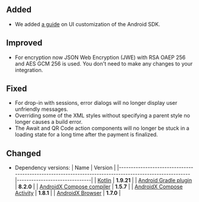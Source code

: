 [//]: # (This file will be used for the release notes on GitHub when publishing.)
[//]: # (Types of changes: `Breaking changes` `New` `Added` `Improved` `Changed` `Deprecated` `Removed` `Fixed`)
[//]: # (Example:)
[//]: # (## Added)
[//]: # ( - New payment method)
[//]: # (## Changed)
[//]: # ( - DropIn service's package changed from `com.adyen.dropin` to `com.adyen.dropin.services`)
[//]: # (## Deprecated)
[//]: # ( - Configurations public constructor are deprecated, please use each Configuration's builder to make a Configuration object)

## Added
- We added [a guide](https://github.com/Adyen/adyen-android/blob/develop/docs/UI_CUSTOMIZATION.md) on UI customization of the Android SDK.

## Improved
- For encryption now JSON Web Encryption (JWE) with RSA OAEP 256 and AES GCM 256 is used. You don't need to make any changes to your integration.

## Fixed
- For drop-in with sessions, error dialogs will no longer display user unfriendly messages.
- Overriding some of the XML styles without specifying a parent style no longer causes a build error.
- The Await and QR Code action components will no longer be stuck in a loading state for a long time after the payment is finalized. 

## Changed
- Dependency versions:
  | Name                                                                                                   | Version                       |
  |--------------------------------------------------------------------------------------------------------|-------------------------------|
  | [Kotlin](https://kotlinlang.org/docs/releases.html#release-details)                                    | **1.9.21**                    |
  | [Android Gradle plugin](https://developer.android.com/build/releases/gradle-plugin)                    | **8.2.0**                     |
  | [AndroidX Compose compiler](https://developer.android.com/jetpack/androidx/releases/compose-compiler)  | **1.5.7**                     |
  | [AndroidX Compose Activity](https://developer.android.com/jetpack/androidx/releases/activity#1.8.1)    | **1.8.1**                     |
  | [AndroidX Browser](https://developer.android.com/jetpack/androidx/releases/browser#1.7.0)              | **1.7.0**                     |
